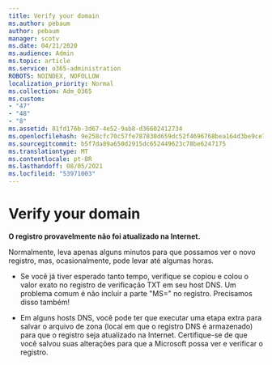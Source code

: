 ```yaml
---
title: Verify your domain
ms.author: pebaum
author: pebaum
manager: scotv
ms.date: 04/21/2020
ms.audience: Admin
ms.topic: article
ms.service: o365-administration
ROBOTS: NOINDEX, NOFOLLOW
localization_priority: Normal
ms.collection: Adm_O365
ms.custom:
- "47"
- "48"
- "8"
ms.assetid: 81fd176b-3d67-4e52-9ab8-d36602412734
ms.openlocfilehash: 9e258cfc70c57fe787830d659dc52f4696768bea164d3be9ce7bcb9e7123c5a9
ms.sourcegitcommit: b5f7da89a650d2915dc652449623c78be6247175
ms.translationtype: MT
ms.contentlocale: pt-BR
ms.lasthandoff: 08/05/2021
ms.locfileid: "53971003"
---
```

# <a name="verify-your-domain"></a>Verify your domain

 **O registro provavelmente não foi atualizado na Internet.**
  
Normalmente, leva apenas alguns minutos para que possamos ver o novo registro, mas, ocasionalmente, pode levar até algumas horas. 
  
- Se você já tiver esperado tanto tempo, verifique se copiou e colou o valor exato no registro de verificação TXT em seu host DNS. Um problema comum é não incluir a parte "MS=" no registro. Precisamos disso também!

- Em alguns hosts DNS, você pode ter que executar uma etapa extra para salvar o arquivo de zona (local em que o registro DNS é armazenado) para que o registro seja atualizado na Internet. Certifique-se de que você salvou suas alterações para que a Microsoft possa ver e verificar o registro.
